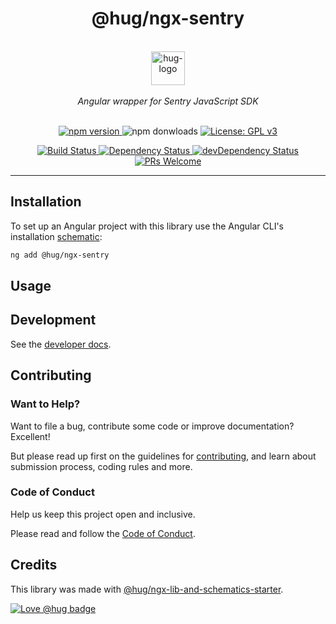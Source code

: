 <h1 align="center">
    @hug/ngx-sentry
</h1>

<p align="center">
    <br>
    <a href="https://www.hug.ch/">
        <img src="https://www.hug.ch/sites/all/themes/interhug/img/logos/logo-hug.svg" alt="hug-logo" height="54px" />
    </a>
    <br><br>
    <i>Angular wrapper for Sentry JavaScript SDK</i>
    <br><br>
</p>

<p align="center">
    <a href="https://www.npmjs.com/package/@hug/ngx-sentry">
        <img src="https://img.shields.io/npm/v/@hug/ngx-sentry.svg?logo=npm&logoColor=fff&label=NPM+package&color=limegreen" alt="npm version" />
    </a>
    <img src="https://img.shields.io/npm/dm/@hug/ngx-sentry.svg)](https://npmcharts.com/compare/@hug/ngx-sentry?minimal=true" alt="npm donwloads" />
    <a href="https://www.gnu.org/licenses/gpl-3.0">
        <img src="https://img.shields.io/badge/license-GPLv3-blue.svg" alt="License: GPL v3" />
    </a>
</p>

<p align="center">
    <a href="https://github.com/DSI-HUG/ngx-sentry/actions?query=workflow:CI%20tests">
        <img src="https://github.com/DSI-HUG/ngx-sentry/workflows/CI%20tests/badge.svg" alt="Build Status" />
    </a>
    <a href="https://david-dm.org/DSI-HUG/ngx-sentry">
        <img src="https://img.shields.io/david/DSI-HUG/ngx-sentry.svg" alt="Dependency Status" />
    </a>
    <a href="https://david-dm.org/DSI-HUG/ngx-sentry#info=devDependencies">
        <img src="https://img.shields.io/david/dev/DSI-HUG/ngx-sentry.svg" alt="devDependency Status" />
    </a>
    <a href="http://makeapullrequest.com">
        <img src="https://img.shields.io/badge/PRs-welcome-brightgreen.svg" alt="PRs Welcome" />
    </a>
</p>

<hr>

## Installation

To set up an Angular project with this library use the Angular CLI's installation [schematic][schematics]:

```sh
ng add @hug/ngx-sentry
```

<!-- edit:
The ng add command will install the library and ask the following questions to determine which features to include:

1. lorem ipsum
2. lorem ipsum

The ng add command will additionally perform the following configurations:

* lorem ipsum
* lorem ipsum
-->


## Usage

<!-- edit: -->


## Development

See the [developer docs][developer].


## Contributing

### Want to Help?

Want to file a bug, contribute some code or improve documentation? Excellent!

But please read up first on the guidelines for [contributing][contributing], and learn about submission process, coding rules and more.

### Code of Conduct

Help us keep this project open and inclusive.

Please read and follow the [Code of Conduct][codeofconduct].


## Credits

This library was made with [@hug/ngx-lib-and-schematics-starter][starter].

[![Love @hug badge](https://img.shields.io/badge/@hug-%E2%9D%A4%EF%B8%8Flove-magenta)](https://github.com/DSI-HUG)




[schematics]: https://angular.io/guide/schematics-for-libraries
[developer]: DEVELOPER.md
[contributing]: CONTRIBUTING.md
[codeofconduct]: CODE_OF_CONDUCT.md
[starter]: https://github.com/DSI-HUG/ngx-lib-and-schematics-starter
[dsi-hug]: https://github.com/DSI-HUG
